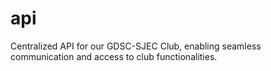 # api
Centralized API for our GDSC-SJEC Club, enabling seamless communication and access to club functionalities.
